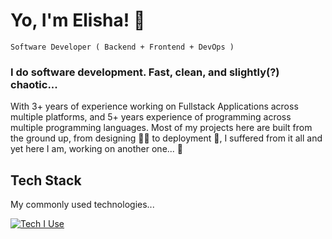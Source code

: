 # Yo, I'm Elisha! 🫡 
`Software Developer ( Backend + Frontend + DevOps )`

### I do software development. Fast, clean, and slightly(?) chaotic...

<p> With 3+ years of experience working on Fullstack Applications across multiple platforms, and 5+ years experience of programming across multiple programming languages. Most of my projects here are built from the ground up, from designing 😵‍💫 to deployment 🤯, I suffered from it all and yet here I am, working on another one... 🤦 </p>

## Tech Stack
<p> My commonly used technologies... </p>

[![Tech I Use](https://skillicons.dev/icons?i=js,ts,html,css,nodejs,react,express,tailwind,postgres,prisma,postman,docker,figma,vite,vscode,git,c,cpp,aws,vercel&them=dark)](https://skillicons.dev)

